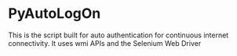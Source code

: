 # PyAutoLogOn
This is the script built for auto authentication for continuous internet connectivity. It uses wmi APIs and the Selenium Web Driver
